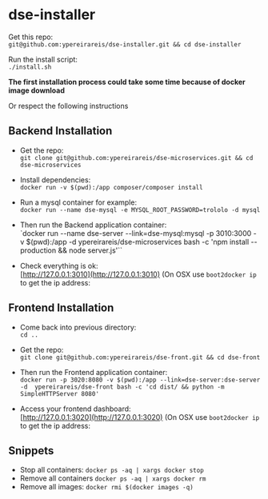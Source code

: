 # dse-installer

Get this repo:  
`git@github.com:ypereirareis/dse-installer.git && cd dse-installer`

Run the install script:  
`./install.sh`

**The first installation process could take some time because of docker image download**

Or respect the following instructions

## Backend Installation

* Get the repo:  
`git clone git@github.com:ypereirareis/dse-microservices.git && cd dse-microservices`

* Install dependencies:  
`docker run -v $(pwd):/app composer/composer install`

* Run a mysql container for example:  
`docker run --name dse-mysql -e MYSQL_ROOT_PASSWORD=trololo -d mysql`

* Then run the Backend application container:  
`docker run --name dse-server --link=dse-mysql:mysql -p 3010:3000 -v $(pwd):/app -d ypereirareis/dse-microservices bash -c 'npm install --production && node server.js'``

* Check everything is ok:  
[http://127.0.0.1:3010](http://127.0.0.1:3010) (On OSX use `boot2docker ip` to get the ip address:

## Frontend Installation

* Come back into previous directory:  
`cd ..`

* Get the repo:  
`git clone git@github.com:ypereirareis/dse-front.git && cd dse-front`

* Then run the Frontend application container:  
`docker run -p 3020:8080 -v $(pwd):/app --link=dse-server:dse-server -d  ypereirareis/dse-front bash -c 'cd dist/ && python -m SimpleHTTPServer 8080'`

* Access your frontend dashboard:  
[http://127.0.0.1:3020](http://127.0.0.1:3020) (On OSX use `boot2docker ip` to get the ip address:


## Snippets

* Stop all containers: `docker ps -aq | xargs docker stop `
* Remove all containers `docker ps -aq | xargs docker rm`
* Remove all images: `docker rmi $(docker images -q)`


